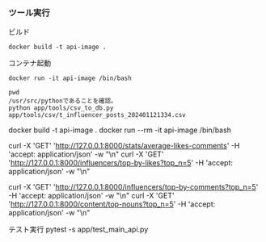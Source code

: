 ### ツール実行

ビルド
```
docker build -t api-image .
```
コンテナ起動
```
docker run -it api-image /bin/bash

```

```
pwd
/usr/src/pythonであることを確認。
python app/tools/csv_to_db.py app/tools/csv/t_influencer_posts_202401121334.csv
```

docker build -t api-image .
docker run  --rm -it api-image /bin/bash



curl -X 'GET' 'http://127.0.0.1:8000/stats/average-likes-comments' -H 'accept: application/json' -w "\n"
curl -X 'GET' 'http://127.0.0.1:8000/influencers/top-by-likes?top_n=5' -H 'accept: application/json' -w "\n"

curl -X 'GET' 'http://127.0.0.1:8000/influencers/top-by-comments?top_n=5' -H 'accept: application/json' -w "\n"
curl -X 'GET' 'http://127.0.0.1:8000/content/top-nouns?top_n=5' -H 'accept: application/json' -w "\n"





テスト実行
pytest -s app/test_main_api.py
